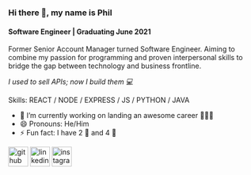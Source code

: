 ### Hi there 👋, my name is Phil
#### Software Engineer | Graduating June 2021
Former Senior Account Manager turned Software Engineer. Aiming to combine my passion for programming and proven interpersonal skills to bridge the gap between technology and business frontline.

*I used to sell APIs; now I build them 💻*

Skills: REACT / NODE / EXPRESS / JS / PYTHON / JAVA

- 🔭 I’m currently working on landing an awesome career 👨🏻‍💻 
- 😄 Pronouns: He/Him 
- ⚡ Fun fact: I have 2 🐶 and 4 🐔 


[<img src='https://cdn.jsdelivr.net/npm/simple-icons@3.0.1/icons/github.svg' alt='github' height='40'>](https://github.com/socolorphil)  [<img src='https://cdn.jsdelivr.net/npm/simple-icons@3.0.1/icons/linkedin.svg' alt='linkedin' height='40'>](https://www.linkedin.com/in/philckim/)  [<img src='https://cdn.jsdelivr.net/npm/simple-icons@3.0.1/icons/instagram.svg' alt='instagram' height='40'>](https://www.instagram.com/socolorphil/)  


